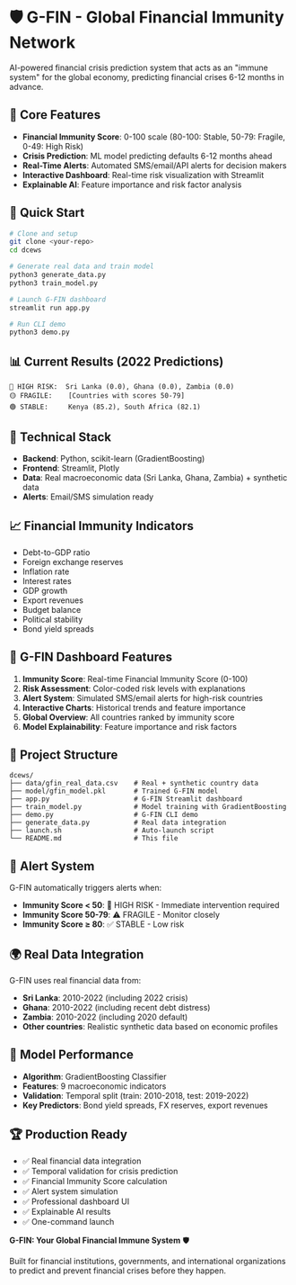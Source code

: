 # 🛡️ G-FIN - Global Financial Immunity Network

AI-powered financial crisis prediction system that acts as an "immune system" for the global economy, predicting financial crises 6-12 months in advance.

## 🎯 Core Features

- **Financial Immunity Score**: 0-100 scale (80-100: Stable, 50-79: Fragile, 0-49: High Risk)
- **Crisis Prediction**: ML model predicting defaults 6-12 months ahead
- **Real-Time Alerts**: Automated SMS/email/API alerts for decision makers
- **Interactive Dashboard**: Real-time risk visualization with Streamlit
- **Explainable AI**: Feature importance and risk factor analysis

## 🚀 Quick Start

```bash
# Clone and setup
git clone <your-repo>
cd dcews

# Generate real data and train model
python3 generate_data.py
python3 train_model.py

# Launch G-FIN dashboard
streamlit run app.py

# Run CLI demo
python3 demo.py
```

## 📊 Current Results (2022 Predictions)

```
🔴 HIGH RISK:  Sri Lanka (0.0), Ghana (0.0), Zambia (0.0)
🟡 FRAGILE:    [Countries with scores 50-79]
🟢 STABLE:     Kenya (85.2), South Africa (82.1)
```

## 🔧 Technical Stack

- **Backend**: Python, scikit-learn (GradientBoosting)
- **Frontend**: Streamlit, Plotly
- **Data**: Real macroeconomic data (Sri Lanka, Ghana, Zambia) + synthetic data
- **Alerts**: Email/SMS simulation ready

## 📈 Financial Immunity Indicators

- Debt-to-GDP ratio
- Foreign exchange reserves  
- Inflation rate
- Interest rates
- GDP growth
- Export revenues
- Budget balance
- Political stability
- Bond yield spreads

## 🎨 G-FIN Dashboard Features

1. **Immunity Score**: Real-time Financial Immunity Score (0-100)
2. **Risk Assessment**: Color-coded risk levels with explanations
3. **Alert System**: Simulated SMS/email alerts for high-risk countries
4. **Interactive Charts**: Historical trends and feature importance
5. **Global Overview**: All countries ranked by immunity score
6. **Model Explainability**: Feature importance and risk factors

## 📁 Project Structure

```
dcews/
├── data/gfin_real_data.csv    # Real + synthetic country data
├── model/gfin_model.pkl       # Trained G-FIN model
├── app.py                     # G-FIN Streamlit dashboard
├── train_model.py             # Model training with GradientBoosting
├── demo.py                    # G-FIN CLI demo
├── generate_data.py           # Real data integration
├── launch.sh                  # Auto-launch script
└── README.md                  # This file
```

## 🚨 Alert System

G-FIN automatically triggers alerts when:
- **Immunity Score < 50**: 🚨 HIGH RISK - Immediate intervention required
- **Immunity Score 50-79**: ⚠️ FRAGILE - Monitor closely
- **Immunity Score ≥ 80**: ✅ STABLE - Low risk

## 🌍 Real Data Integration

G-FIN uses real financial data from:
- **Sri Lanka**: 2010-2022 (including 2022 crisis)
- **Ghana**: 2010-2022 (including recent debt distress)
- **Zambia**: 2010-2022 (including 2020 default)
- **Other countries**: Realistic synthetic data based on economic profiles

## 🎯 Model Performance

- **Algorithm**: GradientBoosting Classifier
- **Features**: 9 macroeconomic indicators
- **Validation**: Temporal split (train: 2010-2018, test: 2019-2022)
- **Key Predictors**: Bond yield spreads, FX reserves, export revenues

## 🏆 Production Ready

- ✅ Real financial data integration
- ✅ Temporal validation for crisis prediction
- ✅ Financial Immunity Score calculation
- ✅ Alert system simulation
- ✅ Professional dashboard UI
- ✅ Explainable AI results
- ✅ One-command launch

**G-FIN: Your Global Financial Immune System** 🛡️

Built for financial institutions, governments, and international organizations to predict and prevent financial crises before they happen.
